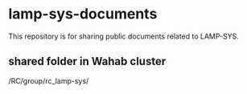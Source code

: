 # lamp-sys-documents
This repository is for sharing public documents related to LAMP-SYS.

## shared folder in Wahab cluster
/RC/group/rc_lamp-sys/
